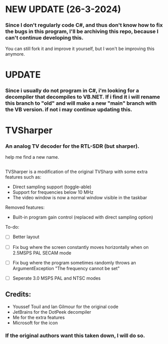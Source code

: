 # NEW UPDATE (26-3-2024)
### Since I don't regularly code C#, and thus don't know how to fix the bugs in this program, I'll be archiving this repo, because I can't continue developing this.
You can still fork it and improve it yourself, but I won't be improving this anymore.

# UPDATE
### Since i usually do not program in C#, i'm looking for a decompiler that decompiles to VB.NET. If i find it i will rename this branch to "old" and will make a new "main" branch with the VB version. if not i may continue updating this.

# TVSharper
### An analog TV decoder for the RTL-SDR (but sharper).
help me find a new name.
##
TVSharper is a modification of the original TVSharp with some extra features such as: 
 - Direct sampling support (toggle-able)
 - Support for frequencies below 10 MHz
 - The video window is now a normal window visible in the taskbar

Removed features: 
 - Built-in program gain control (replaced with direct sampling option)

To-do:
 - [ ] Better layout
 - [ ] Fix bug where the screen constantly moves horizontally when on 2.5MSPS PAL SECAM mode
 - [ ] Fix bug where the program sometimes randomly throws an ArgumentException "The frequency cannot be set"
 - [ ] Seperate 3.0 MSPS PAL and NTSC modes 


## Credits: 

 - Youssef Touil and Ian Gilmour for the original code
 - JetBrains for the DotPeek decompiler
 - Me for the extra features
 - Microsoft for the icon

### If the original authors want this taken down, I will do so.
